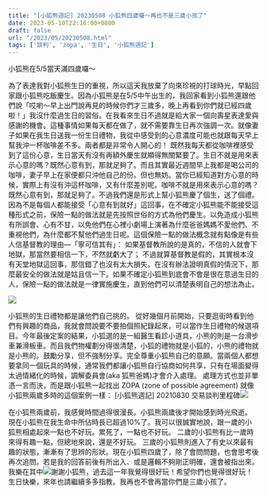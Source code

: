 ```yaml
---
title: "[小狐熊週記] 20230508 小狐熊四歲囉～再也不是三歲小孩了"
date: 2023-05-10T22:16:00+0800
draft: false
url: "/2023/05/20230508.html"
tags: ['談判', 'zopa', '生日', '小狐熊週記']
---
```


小狐熊在5/5當天滿四歲囉～

為了表達我對小狐熊生日的重視，所以這天我放棄了向來珍視的打球時光，早點回家跟小狐熊吃飯慶生。因為小狐熊是在5/5中午出生的，我回家看到小狐熊還跟他們說「哎喲～早上出門說再見的時候你們才三歲多，晚上再看到你們就已經四歲啦！」我沒什麼過生日的習俗。在我看來生日不過就是給大家一個向壽星表達愛與感謝的機會。這種事情如果每天都在做了，就不需要靠生日再次強調一次。就像妻子如果在我生日送我一份生日禮物，我從中感受到的心意濃度可能也就跟每天早上幫我沖一杯咖啡差不多。兩者都是非常令人開心的！ 既然我每天都從咖啡裡感受到了這份心意，生日當天有沒有再額外慶生就顯得無關緊要了。生日不就是用來表示心意的嗎？既然心意有到，那就足夠了。而且其實最近週間早上我都是喝公司的咖啡，妻子早上在家便都只沖他自己的份。但也無妨。當你已經知道對方心意的時候，實際上有沒有沖這杯咖啡，又有什麼差別呢。咖啡不就是用來表示心意的嗎？既然心意有到，那就足夠了。不過我們還是形式上幫小狐熊慶了個生，送了個禮。 因為不是每個人都能接受「心意有到就好」這回事，在不確定小狐熊能不能接受這種形式之前，保險一點的做法就是先按照世俗的方式為他們慶生。以免造成小狐熊有所誤會、心有不甘，以免他們在心裡小劇場上演著為什麼爸爸媽媽不愛他們、不重視他們，為什麼都不幫他們過生日呢。這個保險一點的做法概念就有點像是有些人信基督教的理由––「寧可信其有」： 如果基督教所說的是真的，不信的人就會下地獄，那當然要相信一下，不然就虧大了； 不過就算基督教是假的，其實根本沒有天堂地獄這回事，那信錯了也沒有太大損失。在沒有辦法證明真假的情況下，那麼最安全的做法就是姑且信一下。如果不確定小狐熊到底會不會是很在意過生日的人，保險一點的做法就是一律實施慶生，直到他們可以清楚表明自己的想法為止。

![](https://blogger.googleusercontent.com/img/b/R29vZ2xl/AVvXsEhkG2XZOmpiS4BC1rBgt7nVvNYrgyIfvF9cv18j3qmPjYWGd5UeDKIsqM_67js7dzbYBexb1nL9WGQUxCWVT7dIRzM-I9cWfciRRBRQgGZbE2pEqEdnFjxjDxvdywpupb2A36eg4N2YNd9eenK6bWMZfmx3cbVB1XTerlGTyHthbRgTBahraITDMYZy/s320/20230510_220737-COLLAGE.jpg)



小狐熊的生日禮物都是讓他們自己挑的。 從好幾個月前開始，只要逛街時看到他們有興趣的商品，我就會問說要不要拍個照紀錄起來，可以當作生日禮物的候選項目。今年最後定案的結果，小狐選的是一組醫生看診小道具，小熊的則是一台滑步車兼滑板車。而且我們物權劃分得很清楚，小狐的禮物就是小狐的，小熊的禮物就是小熊的。鼓勵分享，但不強制分享。完全尊重小狐熊自己的意願。當兩個人都想要拿同一個玩具的時候，通常我們都讓小狐熊自行協商如何共享，只有在場面變得太過情緒化的時候，調解委員會(aka 狐熊爸媽)才會介入處理。 處理方式也並非單憑一言而決，而是跟小狐熊一起找出 ZOPA (zone of possible agreement) 就像小狐熊兩歲多時的這個案例一樣： [小狐熊週記] 20210830 交易談判里程碑![](https://blogger.googleusercontent.com/img/b/R29vZ2xl/AVvXsEh48nFMLOY1YM1mHDsYk3mg2VFjSLwDKupAsnO7GzdG_h7aqEwdJg7TEqZU3JNIouddXFAMyGXMmeFgW0UN9FexE1oWGHKX-DMNYXuIA5H0TI3Gi4b0zDnOf0-J9hyO9do-qeWltuzImfOKcLHOn1DCsLnkpPFxnPFyPBzKWYE041kCKouYwwJ9IZyA/s320/20230510_220714-COLLAGE.jpg)

在小狐熊兩歲前，我感覺時間過得很漫長。小狐熊兩歲後才開始感到時光飛逝。 現在小狐熊在我生命中所佔時長已超過10%了。我可以很誠實地說，跟一歲的小狐熊相處起來一點也不好玩。累死了，一點也不好玩。 二歲的小狐熊有比一歲時來得有趣一點，但總地來說，還是不好玩。 三歲的小狐熊則進入了有史以來最有趣的狀態，漸漸有了思辨的形狀。現在小狐熊四歲了，除了會問問題，也會思考後再次追問。若是我的回答前後有所出入、或是邏輯不夠剛正明確，還會被指出來。我樂在其中![](https://fonts.gstatic.com/s/e/notoemoji/15.0/1f606/72.png)謝謝小狐熊，過去這一年我覺得很好玩！希望你們也覺得很好玩！生日快樂，來年也請繼續多多指教。我再也不會再當你們是三歲小孩了。

